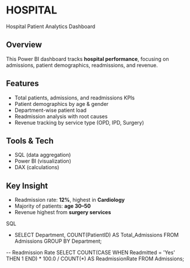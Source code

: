 # HOSPITAL
Hospital Patient Analytics Dashboard  

## Overview  
This Power BI dashboard tracks **hospital performance**, focusing on admissions, patient demographics, readmissions, and revenue.  

## Features  
- Total patients, admissions, and readmissions KPIs  
- Patient demographics by age & gender  
- Department-wise patient load  
- Readmission analysis with root causes  
- Revenue tracking by service type (OPD, IPD, Surgery)  

## Tools & Tech  
- SQL (data aggregation)  
- Power BI (visualization)  
- DAX (calculations)  

## Key Insight  
- Readmission rate: **12%**, highest in **Cardiology**  
- Majority of patients: **age 30–50**  
- Revenue highest from **surgery services**

 SQL
- SELECT Department, COUNT(PatientID) AS Total_Admissions
FROM Admissions
GROUP BY Department;

-- Readmission Rate
SELECT 
    COUNT(CASE WHEN Readmitted = 'Yes' THEN 1 END) * 100.0 / COUNT(*) AS ReadmissionRate
FROM Admissions;
